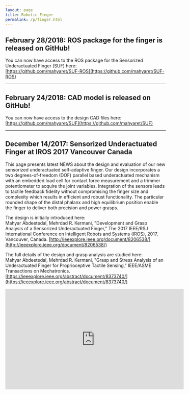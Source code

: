 ```yaml
---
layout: page
title: Robotic Finger
permalink: /p/finger.html
---
```

February 28/2018: ROS package for the finger is released on GitHub!
--------------------

You can now have access to the ROS package for the Sensorized Underactuated Finger (SUF) here:  
[https://github.com/mahyaret/SUF-ROS](https://github.com/mahyaret/SUF-ROS)  
  

* * *

  

February 24/2018: CAD model is released on GitHub!
-----------------------------------------

You can now have access to the design CAD files here:  
[https://github.com/mahyaret/SUF](https://github.com/mahyaret/SUF)  
  

* * *

December 14/2017: Sensorized Underactuated Finger at IROS 2017 Vancouver Canada
---------------------------

This page presents latest NEWS about the design and evaluation of our new sensorized underactuated self-adaptive finger. Our design incorporates a two degrees-of-freedom (DOF) parallel based underactuated mechanism with an embedded load cell for contact force measurement and a trimmer potentiometer to acquire the joint variables. Integration of the sensors leads to tactile feedback fidelity without compromising the finger size and complexity which results in efficient and robust functionality. The particular rounded shape of the distal phalanx and high equilibrium position enable the finger to deliver both precision and power grasps.

  
The design is initially introduced here:  
Mahyar Abdeetedal, Mehrdad R. Kermani, "Development and Grasp Analysis of a Sensorized Underactuated Finger," The 2017 IEEE/RSJ International Conference on Intelligent Robots and Systems (IROS), 2017, Vancouver, Canada. [http://ieeexplore.ieee.org/document/8206538/](http://ieeexplore.ieee.org/document/8206538/)  
  
The full details of the design and grasp analysis are studied here:  
Mahyar Abdeetedal, Mehrdad R. Kermani, "Grasp and Stress Analysis of an Underactuated Finger for Proprioceptive Tactile Sensing," IEEE/ASME Transactions on Mechatronics. [https://ieeexplore.ieee.org/abstract/document/8373740/](https://ieeexplore.ieee.org/abstract/document/8373740/)  
[](http://ieeexplore.ieee.org/document/8206538/)

<div  style="text-align: center;">
<iframe  allow="autoplay; encrypted-media"  allowfullscreen=""  frameborder="0"  height="315"  src="https://www.youtube.com/embed/yruMRA9iLS8"  width="560"></iframe></div>
